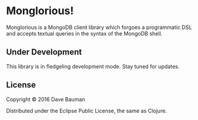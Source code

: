 # Monglorious!

Monglorious is a MongoDB client library which forgoes a programmatic DSL and 
accepts textual queries in the syntax of the MongoDB shell.

## Under Development

This library is in fledgeling development mode.  Stay tuned for updates.

## License

Copyright © 2016 Dave Bauman

Distributed under the Eclipse Public License, the same as Clojure.